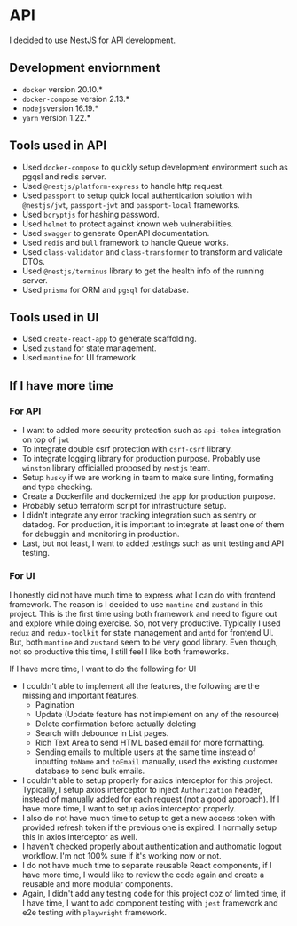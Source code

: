 # API
I decided to use NestJS for API development.

## Development enviornment
- `docker` version 20.10.*
- `docker-compose` version 2.13.*
- `nodejs`version 16.19.*
- `yarn` version 1.22.*

## Tools used in API
- Used `docker-compose` to quickly setup development environment such as pgqsl and redis server.
- Used `@nestjs/platform-express` to handle http request.
- Used `passport` to setup quick local authentication solution with `@nestjs/jwt`, `passport-jwt` and `passport-local` frameworks.
- Used `bcryptjs` for hashing password.
- Used `helmet` to protect against known web vulnerabilities.
- Used `swagger` to generate OpenAPI documentation.
- Used `redis` and `bull` framework to handle Queue works.
- Used `class-validator` and `class-transformer` to transform and validate DTOs.
- Used `@nestjs/terminus` library to get the health info of the running server.
- Used `prisma` for ORM and `pgsql` for database.

## Tools used in UI
- Used `create-react-app` to generate scaffolding.
- Used `zustand` for state management.
- Used `mantine` for UI framework.

## If I have more time
### For API
- I want to added more security protection such as `api-token` integration on top of `jwt`
- To integrate double csrf protection with `csrf-csrf` library.
- To integrate logging library for production purpose. Probably use `winston` library officialled proposed by `nestjs` team.
- Setup `husky` if we are working in team to make sure linting, formating and type checking.
- Create a Dockerfile and dockernized the app for production purpose.
- Probably setup terraform script for infrastructure setup.
- I didn't integrate any error tracking integration such as sentry or datadog. For production, it is important to integrate at least one of them for debuggin and monitoring in production.
- Last, but not least, I want to added testings such as unit testing and API testing.

### For UI
I honestly did not have much time to express what I can do with frontend framework. The reason is I decided to use `mantine` and `zustand` in this project. This is the first time using both framework and need to figure out and explore while doing exercise. So, not very productive. Typically I used `redux` and `redux-toolkit` for state management and `antd` for frontend UI. But, both `mantine` and `zustand` seem to be very good library. Even though, not so productive this time, I still feel I like both frameworks.

If I have more time, I want to do the following for UI
- I couldn't able to implement all the features, the following are the missing and important features.
  - Pagination
  - Update (Update feature has not implement on any of the resource)
  - Delete confirmation before actually deleting
  - Search with debounce in List pages.
  - Rich Text Area to send HTML based email for more formatting.
  - Sending emails to multiple users at the same time instead of inputting `toName` and `toEmail` manually, used the existing customer database to send bulk emails.
- I couldn't able to setup properly for axios interceptor for this project. Typically, I setup axios interceptor to inject `Authorization` header, instead of manually added for each request (not a good approach). If I have more time, I want to setup axios interceptor properly.
- I also do not have much time to setup to get a new access token with provided refresh token if the previous one is expired. I normally setup this in axios interceptor as well.
- I haven't checked properly about authentication and authomatic logout workflow. I'm not 100% sure if it's working now or not.
- I do not have much time to separate reusable React components, if I have more time, I would like to review the code again and create a reusable and more modular components.
- Again, I didn't add any testing code for this project coz of limited time, if I have time, I want to add component testing with `jest` framework and e2e testing with `playwright` framework.